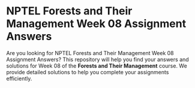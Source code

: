 # NPTEL Forests and Their Management Week 08 Assignment Answers

Are you looking for NPTEL Forests and Their Management Week 08 Assignment Answers? This repository will help you find your answers and solutions for Week 08 of the **Forests and Their Management** course. We provide detailed solutions to help you complete your assignments efficiently.